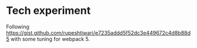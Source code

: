 # Tech experiment

Following https://gist.github.com/rupeshtiwari/e7235addd5f52dc3e449672c4d8b88d5 with some tuning for webpack 5.
